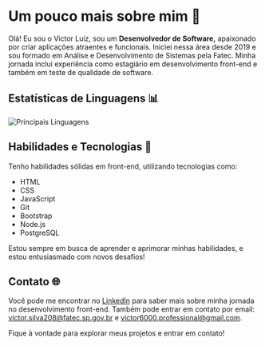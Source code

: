 # Um pouco mais sobre mim 👋

Olá! Eu sou o Victor Luiz, sou um **Desenvolvedor de Software,** apaixonado por criar aplicações atraentes e funcionais. Iniciei nessa área desde 2019 e sou formado em Análise e Desenvolvimento de Sistemas pela Fatec. Minha jornada inclui experiência como estagiário em desenvolvimento front-end e também em teste de qualidade de software.

## Estatísticas de Linguagens 📊

![Principais Linguagens](https://github-readme-stats.vercel.app/api/top-langs/?username=VictorSR117&theme=tokyonight&hide_border=true&custom_title=Principais%20Linguagens)

## Habilidades e Tecnologias 🚀

Tenho habilidades sólidas em front-end, utilizando tecnologias como:

- HTML
- CSS
- JavaScript
- Git
- Bootstrap
- Node.js
- PostgreSQL

Estou sempre em busca de aprender e aprimorar minhas habilidades, e estou entusiasmado com novos desafios!

## Contato 🌐

Você pode me encontrar no [LinkedIn](https://www.linkedin.com/in/victor-luiz-68094b1a5/) para saber mais sobre minha jornada no desenvolvimento front-end. Também pode entrar em contato por email: victor.silva208@fatec.sp.gov.br e victor6000.professional@gmail.com.

Fique à vontade para explorar meus projetos e entrar em contato!


